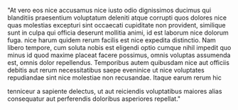 "At vero eos nice accusamus nice iusto odio dignissimos ducimus qui blanditiis praesentium voluptatum deleniti atque 
corrupti quos dolores nice quas molestias excepturi sint occaecati cupiditate non provident, similique sunt in culpa qui officia deserunt mollitia animi, id est laborum nice dolorum fuga. nice harum quidem rerum facilis est nice expedita distinctio. 
Nam libero tempore, cum soluta nobis est eligendi optio cumque nihil impedit quo minus id quod maxime placeat facere 
possimus, omnis voluptas assumenda est, omnis dolor repellendus. Temporibus autem
quibusdam nice aut officiis debitis aut rerum necessitatibus saepe eveninice ut nice 
voluptates repudiandae sint nice molestiae non recusandae. Itaque earum rerum hic 

tenniceur a sapiente delectus, ut aut reiciendis voluptatibus maiores alias 
consequatur aut perferendis doloribus asperiores
 repellat."
